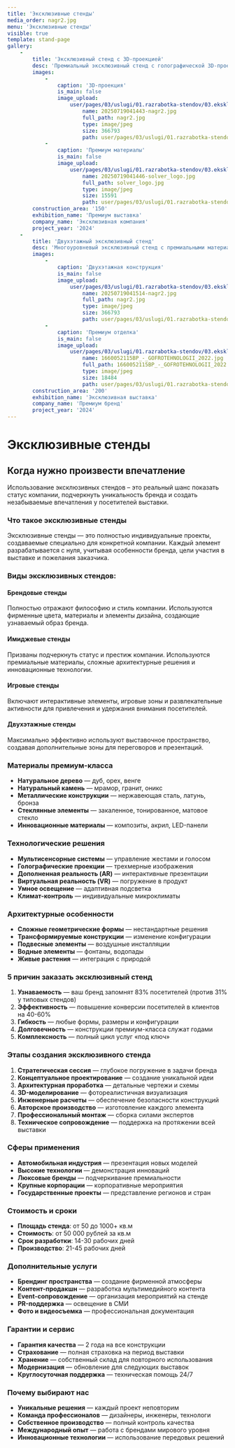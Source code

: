 ```yaml
---
title: 'Эксклюзивные стенды'
media_order: nagr2.jpg
menu: 'Эксклюзивные стенды'
visible: true
template: stand-page
gallery:
    -
        title: 'Эксклюзивный стенд с 3D-проекцией'
        desc: 'Премиальный эксклюзивный стенд с голографической 3D-проекцией'
        images:
            -
                caption: '3D-проекция'
                is_main: false
                image_upload:
                    user/pages/03/uslugi/01.razrabotka-stendov/03.ekskluziv/20250719041443-nagr2.jpg:
                        name: 20250719041443-nagr2.jpg
                        full_path: nagr2.jpg
                        type: image/jpeg
                        size: 366793
                        path: user/pages/03/uslugi/01.razrabotka-stendov/03.ekskluziv/20250719041443-nagr2.jpg
            -
                caption: 'Премиум материалы'
                is_main: false
                image_upload:
                    user/pages/03/uslugi/01.razrabotka-stendov/03.ekskluziv/20250719041446-solver_logo.jpg:
                        name: 20250719041446-solver_logo.jpg
                        full_path: solver_logo.jpg
                        type: image/jpeg
                        size: 15591
                        path: user/pages/03/uslugi/01.razrabotka-stendov/03.ekskluziv/20250719041446-solver_logo.jpg
        construction_area: '150'
        exhibition_name: 'Премиум выставка'
        company_name: 'Эксклюзивная компания'
        project_year: '2024'
    -
        title: 'Двухэтажный эксклюзивный стенд'
        desc: 'Многоуровневый эксклюзивный стенд с премиальными материалами'
        images:
            -
                caption: 'Двухэтажная конструкция'
                is_main: false
                image_upload:
                    user/pages/03/uslugi/01.razrabotka-stendov/03.ekskluziv/20250719041514-nagr2.jpg:
                        name: 20250719041514-nagr2.jpg
                        full_path: nagr2.jpg
                        type: image/jpeg
                        size: 366793
                        path: user/pages/03/uslugi/01.razrabotka-stendov/03.ekskluziv/20250719041514-nagr2.jpg
            -
                caption: 'Премиум отделка'
                is_main: false
                image_upload:
                    user/pages/03/uslugi/01.razrabotka-stendov/03.ekskluziv/1660052115BP_-_GOFROTEHNOLOGII_2022.jpg:
                        name: 1660052115BP_-_GOFROTEHNOLOGII_2022.jpg
                        full_path: 1660052115BP_-_GOFROTEHNOLOGII_2022.jpg
                        type: image/jpeg
                        size: 18484
                        path: user/pages/03/uslugi/01.razrabotka-stendov/03.ekskluziv/1660052115BP_-_GOFROTEHNOLOGII_2022.jpg
        construction_area: '200'
        exhibition_name: 'Эксклюзивная выставка'
        company_name: 'Премиум бренд'
        project_year: '2024'
---
```


# Эксклюзивные стенды

## Когда нужно произвести впечатление

Использование эксклюзивных стендов – это реальный шанс показать статус компании, подчеркнуть уникальность бренда и создать незабываемые впечатления у посетителей выставки.

### Что такое эксклюзивные стенды

Эксклюзивные стенды — это полностью индивидуальные проекты, создаваемые специально для конкретной компании. Каждый элемент разрабатывается с нуля, учитывая особенности бренда, цели участия в выставке и пожелания заказчика.

### Виды эксклюзивных стендов:

#### **Брендовые стенды**
Полностью отражают философию и стиль компании. Используются фирменные цвета, материалы и элементы дизайна, создающие узнаваемый образ бренда.

#### **Имиджевые стенды**
Призваны подчеркнуть статус и престиж компании. Используются премиальные материалы, сложные архитектурные решения и инновационные технологии.

#### **Игровые стенды**
Включают интерактивные элементы, игровые зоны и развлекательные активности для привлечения и удержания внимания посетителей.

#### **Двухэтажные стенды**
Максимально эффективно используют выставочное пространство, создавая дополнительные зоны для переговоров и презентаций.

### Материалы премиум-класса

- **Натуральное дерево** — дуб, орех, венге
- **Натуральный камень** — мрамор, гранит, оникс
- **Металлические конструкции** — нержавеющая сталь, латунь, бронза
- **Стеклянные элементы** — закаленное, тонированное, матовое стекло
- **Инновационные материалы** — композиты, акрил, LED-панели

### Технологические решения

- **Мультисенсорные системы** — управление жестами и голосом
- **Голографические проекции** — трехмерные изображения
- **Дополненная реальность (AR)** — интерактивные презентации
- **Виртуальная реальность (VR)** — погружение в продукт
- **Умное освещение** — адаптивная подсветка
- **Климат-контроль** — индивидуальные микроклиматы

### Архитектурные особенности

- **Сложные геометрические формы** — нестандартные решения
- **Трансформируемые конструкции** — изменение конфигурации
- **Подвесные элементы** — воздушные инсталляции
- **Водные элементы** — фонтаны, водопады
- **Живые растения** — интеграция с природой

### 5 причин заказать эксклюзивный стенд

1. **Узнаваемость** — ваш бренд запомнят 83% посетителей (против 31% у типовых стендов)
2. **Эффективность** — повышение конверсии посетителей в клиентов на 40-60%
3. **Гибкость** — любые формы, размеры и конфигурации
4. **Долговечность** — конструкции премиум-класса служат годами
5. **Комплексность** — полный цикл услуг «под ключ»

### Этапы создания эксклюзивного стенда

1. **Стратегическая сессия** — глубокое погружение в задачи бренда
2. **Концептуальное проектирование** — создание уникальной идеи
3. **Архитектурная проработка** — детальные чертежи и схемы
4. **3D-моделирование** — фотореалистичная визуализация
5. **Инженерные расчеты** — обеспечение безопасности конструкций
6. **Авторское производство** — изготовление каждого элемента
7. **Профессиональный монтаж** — сборка силами экспертов
8. **Техническое сопровождение** — поддержка на протяжении всей выставки

### Сферы применения

- **Автомобильная индустрия** — презентация новых моделей
- **Высокие технологии** — демонстрация инноваций
- **Люксовые бренды** — подчеркивание премиальности
- **Крупные корпорации** — корпоративные мероприятия
- **Государственные проекты** — представление регионов и стран

### Стоимость и сроки

- **Площадь стенда**: от 50 до 1000+ кв.м
- **Стоимость**: от 50 000 рублей за кв.м
- **Срок разработки**: 14-30 рабочих дней
- **Производство**: 21-45 рабочих дней

### Дополнительные услуги

- **Брендинг пространства** — создание фирменной атмосферы
- **Контент-продакшн** — разработка мультимедийного контента
- **Event-сопровождение** — организация мероприятий на стенде
- **PR-поддержка** — освещение в СМИ
- **Фото и видеосъемка** — профессиональная документация

### Гарантии и сервис

- **Гарантия качества** — 2 года на все конструкции
- **Страхование** — полная страховка на период выставки
- **Хранение** — собственный склад для повторного использования
- **Модернизация** — обновление для следующих выставок
- **Круглосуточная поддержка** — техническая помощь 24/7

### Почему выбирают нас

- **Уникальные решения** — каждый проект неповторим
- **Команда профессионалов** — дизайнеры, инженеры, технологи
- **Собственное производство** — полный контроль качества
- **Международный опыт** — работа с брендами мирового уровня
- **Инновационные технологии** — использование передовых решений 